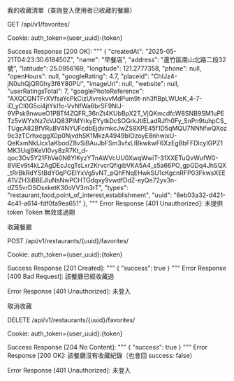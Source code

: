 我的收藏清單（查詢登入使用者已收藏的餐廳）

GET /api/v1/favorites/

Cookie: auth_token={user_uuid}:{token}

Success Response [200 OK]:
"""
 {
        "createdAt": "2025-05-21T04:23:30.618450Z",
        "name": "早餐店",
        "address": "蘆竹區南山北路二段32號",
        "latitude": 25.0956169,
        "longitude": 121.2777358,
        "phone": null,
        "openHours": null,
        "googleRating": 4.7,
        "placeId": "ChIJz4-jN0uhQjQRGhy3f6Y80PU",
        "imageUrl": null,
        "website": null,
        "userRatingsTotal": 7,
        "googlePhotoReference": "AXQCQNTFrXVfsaYcPkCizUlvrekvvMdPum9t-nh3flBpLWUeK_4-7-iD_yCI0G5ci4jtYkI1o-VvNfWa6brSF9NlJ-9VPsk9nwueO1PBTf4ZQFR_36nZt4KUbBpX2T_VjQKmcdfcW8SNB9SM1uPETz5vWYxNz7cVJQ83PlMYrkyEYytkDcSOGrkJtiELadRJfh0Fy_SnPn9tuhpCS_TUgcA82BfVRuBV4NYUFcdbEjdvmkcJwZS9XPE45f1D5qMQU7NNNfwQXoz9c3zTCrhxcggX0p0NjvdhSK1MkzA4949bIOzoyE8nhwixU-QeKxmNklJcx1aKbodZ8vSiBAuJbFSm3vfxLIBkwkwF6XzEgBbFFDlcyIGPZ1MK3Uqj9KeVI0vy8zR7Kt_d-qoc3Ov5Y21FhVe0N6YlKyzYTnAWVcUU0XwqWwiT-31XXETuQvWufW0-8ViEv9t4kL2AgDEcJcgTsLxr2KrvcrQfigibVKA5A4_s5a66PO_gpGDq4JhSQX_tRrBkRdYStBdY0qPGElYxVg5vNT_pQhFNqEHwkSU1cKgcnRFP03FkwsXEEA1VZH3iBBEJluNsNwPCHTGdqxy9vwdfDdZ-eyQe72yx3n-dZ55vrDSOsxketK30oVV3m3rT",
        "types": "restaurant,food,point_of_interest,establishment",
        "uuid": "8eb03a32-d421-4c41-a614-fdf0fa9ea651"
    },
"""
Error Response [401 Unauthorized]:
	未提供 token
	Token 無效或過期

收藏餐廳

POST /api/v1/restaurants/{uuid}/favorites/

Cookie:	auth_token={user_uuid}:{token}

Success Response [201 Created]:
"""
{
  "success": true
}
"""
Error Response [400 Bad Request]:
	該餐廳已經收藏過

Error Response [401 Unauthorized]:
	未登入

取消收藏

DELETE /api/v1/restaurants/{uuid}/favorites/

Cookie:	auth_token={user_uuid}:{token}

Success Response [204 No Content]:
"""
{
  "success": true
}
"""
Error Response [200 OK]:
	該餐廳沒有收藏紀錄（也會回 success: false）

Error Response [401 Unauthorized]:
	未登入
